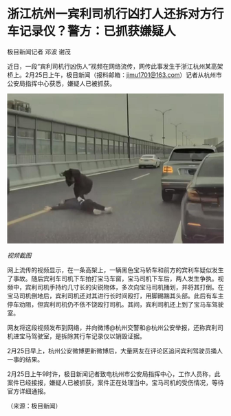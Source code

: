 # 浙江杭州一宾利司机行凶打人还拆对方行车记录仪？警方：已抓获嫌疑人

极目新闻记者 邓波 谢茂

近日，一段“宾利司机行凶伤人”视频在网络流传，网传此事发生于浙江杭州某高架桥上。2月25日上午，极目新闻（报料邮箱：jimu1701@163.com）记者从杭州市公安局指挥中心获悉，嫌疑人已被抓获。

![43df99a31a1df95f32027b82ccf3ea81.jpg](https://raw.githubusercontent.com/qqhsx/qqnews_image/main/2024/02/25/浙江杭州一宾利司机行凶打人还拆对方行车记录仪？警方：已抓获嫌疑人/43df99a31a1df95f32027b82ccf3ea81.jpg)

_视频截图_

网上流传的视频显示，在一条高架上，一辆黑色宝马轿车和前方的宾利车疑似发生了事故。随后宾利车司机下车拍打宝马车窗，宝马司机下车后，两人发生争执。视频中，宾利司机手持约几寸长的尖锐物体，多次向宝马司机捅划，并将其打倒。在宝马司机倒地后，宾利司机还对其进行长时间殴打，用脚踢踹其头部。此后有车主停车劝阻，但宾利司机仍不依不饶殴打司机。其间，宾利司机还上到了宝马车驾驶室。

网友将这段视频发布到网络，并向微博@杭州交警和@杭州公安举报，还称宾利司机进宝马驾驶室，是拆除其行车记录仪以销毁证据。

2月25日早上，杭州公安微博更新微博后，大量网友在评论区追问宾利驾驶员捅人一事的结果。

2月25日上午9时许，极目新闻记者致电杭州市公安局指挥中心，工作人员称，此案件已经接报，嫌疑人已被抓获，案件正在处理当中。宝马司机的受伤情况，等待官方详细通报。

（来源：极目新闻）

